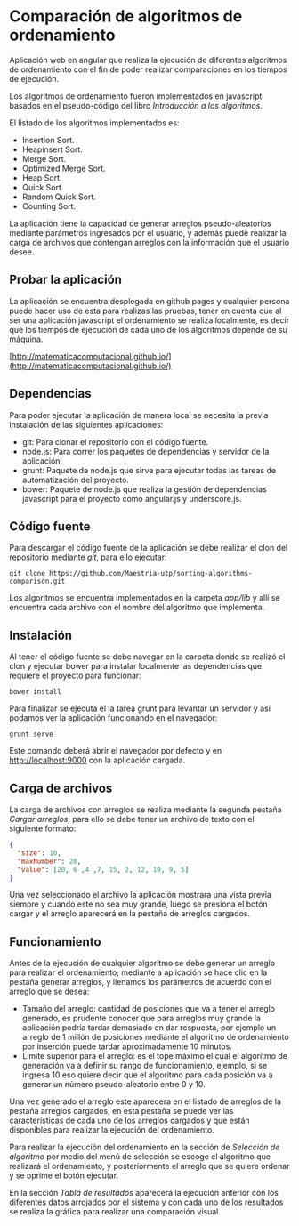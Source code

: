 Comparación de algoritmos de ordenamiento
===

Aplicación web en angular que realiza la ejecución de diferentes algoritmos de ordenamiento con el fin de poder realizar comparaciones en los tiempos de ejecución.

Los algoritmos de ordenamiento fueron implementados en javascript basados en el pseudo-código del libro *Introducción a los algoritmos*.

El listado de los algoritmos implementados es:

 * Insertion Sort.
 * Heapinsert Sort.
 * Merge Sort.
 * Optimized Merge Sort.
 * Heap Sort.
 * Quick Sort.
 * Random Quick Sort.
 * Counting Sort.

La aplicación tiene la capacidad de generar arreglos pseudo-aleatorios mediante parámetros ingresados por el usuario, y además puede realizar la carga de archivos que contengan arreglos con la información que el usuario desee.

Probar la aplicación
---

La aplicación se encuentra desplegada en github pages y cualquier persona puede hacer uso de esta para realizas las pruebas, tener en cuenta que al ser una aplicación javascript el ordenamiento se realiza localmente, es decir que los tiempos de ejecución de cada uno de los algoritmos depende de su máquina.

[http://matematicacomputacional.github.io/](http://matematicacomputacional.github.io/)

Dependencias
---

Para poder ejecutar la aplicación de manera local se necesita la previa instalación de las siguientes aplicaciones:

* git: Para clonar el repositorio con el código fuente.
* node.js: Para correr los paquetes de dependencias y servidor de la aplicación.
* grunt: Paquete de node.js que sirve para ejecutar todas las tareas de automatización del proyecto.
* bower: Paquete de node.js que realiza la gestión de dependencias javascript para el proyecto como angular.js y underscore.js.

Código fuente
---

Para descargar el código fuente de la aplicación se debe  realizar el clon del repositorio mediante *git*, para ello ejecutar:

```shell
git clone https://github.com/Maestria-utp/sorting-algorithms-comparison.git
```

Los algoritmos se encuentra implementados en la carpeta *app/lib* y allí se encuentra cada archivo con el nombre del algoritmo que implementa.

Instalación
---

Al tener el código fuente se debe navegar en la carpeta donde se realizó el clon y ejecutar bower para instalar localmente las dependencias que requiere el proyecto para funcionar:

```shell
bower install
```

Para finalizar se ejecuta el la tarea grunt para levantar un servidor y así podamos ver la aplicación funcionando en el navegador:

```shell
grunt serve
```

Este comando deberá abrir el navegador por defecto y en [http://localhost:9000](http://localhost:9000) con la aplicación cargada.

Carga de archivos
---

La carga de archivos con arreglos se realiza mediante la segunda pestaña *Cargar arreglos*, para ello se debe tener un archivo de texto con el siguiente formato:

```json
{
  "size": 10,
  "maxNumber": 20,
  "value": [20, 6 ,4 ,7, 15, 2, 12, 10, 9, 5]
}
```

Una vez seleccionado el archivo la aplicación mostrara una vista previa siempre y cuando este no sea muy grande, luego se presiona el botón cargar y el arreglo aparecerá en la pestaña de arreglos cargados.

Funcionamiento
---

Antes de la ejecución de cualquier algoritmo se debe generar un arreglo para realizar el ordenamiento; mediante a aplicación se hace clic en la pestaña generar arreglos, y llenamos los parámetros de acuerdo con el arreglo que se desea:

 * Tamaño del arreglo: cantidad de posiciones que va a tener el arreglo generado, es prudente conocer que para arreglos muy grande la aplicación podría tardar demasiado en dar respuesta, por ejemplo un arreglo de 1 millón de posiciones mediante el algoritmo de ordenamiento por inserción puede tardar aproximadamente 10 minutos.
 * Límite superior para el arreglo: es el tope máximo el cual el algoritmo de generación va a definir su rango de funcionamiento, ejemplo, si se ingresa 10 eso quiere decir que el algoritmo para cada posición va a generar un número pseudo-aleatorio entre 0 y 10.

Una vez generado el arreglo este aparecera en el listado de arreglos de la pestaña arreglos cargados; en esta pestaña se puede ver las características de cada uno de los arreglos cargados y que están disponibles para realizar la ejecución del ordenamiento.

Para realizar la ejecución del ordenamiento en la sección de *Selección de algoritmo* por medio del menú de selección se escoge el algoritmo que realizará el ordenamiento, y posteriormente el arreglo que se quiere ordenar y se oprime  el botón ejecutar.

En la sección *Tabla de resultados* aparecerá la ejecución anterior con los diferentes datos arrojados por el sistema y con cada uno de los resultados se realiza la gráfica para realizar una comparación visual.
